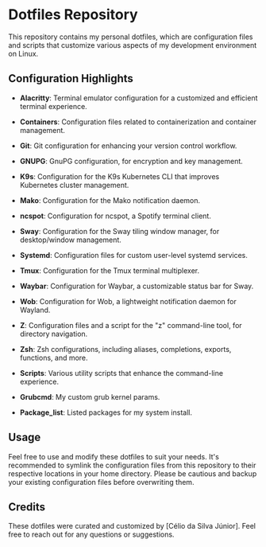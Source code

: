 # Dotfiles Repository

This repository contains my personal dotfiles, which are configuration files and scripts that customize various aspects of my development environment on Linux.

## Configuration Highlights

- **Alacritty**: Terminal emulator configuration for a customized and efficient terminal experience.

- **Containers**: Configuration files related to containerization and container management.

- **Git**: Git configuration for enhancing your version control workflow.

- **GNUPG**: GnuPG configuration, for encryption and key management.

- **K9s**: Configuration for the K9s Kubernetes CLI that improves Kubernetes cluster management.

- **Mako**: Configuration for the Mako notification daemon.

- **ncspot**: Configuration for ncspot, a Spotify terminal client.

- **Sway**: Configuration for the Sway tiling window manager, for desktop/window management.

- **Systemd**: Configuration files for custom user-level systemd services.

- **Tmux**: Configuration for the Tmux terminal multiplexer.

- **Waybar**: Configuration for Waybar, a customizable status bar for Sway.

- **Wob**: Configuration for Wob, a lightweight notification daemon for Wayland.

- **Z**: Configuration files and a script for the "z" command-line tool, for directory navigation.

- **Zsh**: Zsh configurations, including aliases, completions, exports, functions, and more.

- **Scripts**: Various utility scripts that enhance the command-line experience.

- **Grubcmd**: My custom grub kernel params.

- **Package_list**: Listed packages for my system install.

## Usage

Feel free to use and modify these dotfiles to suit your needs. It's recommended to symlink the configuration files from this repository to their respective locations in your home directory. Please be cautious and backup your existing configuration files before overwriting them.

## Credits

These dotfiles were curated and customized by [Célio da Silva Júnior]. Feel free to reach out for any questions or suggestions.
